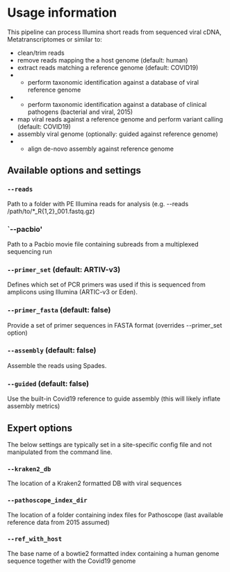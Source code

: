 # Usage information

This pipeline can process Illumina short reads from sequenced viral cDNA, Metatranscriptomes or similar to:

* clean/trim reads
* remove reads mapping the a host genome (default: human)
* extract reads matching a reference genome (default: COVID19)
* - perform taxonomic identification against a database of viral reference genome
* - perform taxonomic identification against a database of clinical pathogens (bacterial and viral, 2015)
* map viral reads against a reference genome and perform variant calling (default: COVID19)
* assembly viral genome (optionally: guided against reference genome)
* - align de-novo assembly against reference genome

## Available options and settings

### `--reads` 
Path to a folder with PE Illumina reads for analysis (e.g. --reads /path/to/*_R{1,2}_001.fastq.gz)

### `--pacbio'
Path to a Pacbio movie file containing subreads from a multiplexed sequencing run

### `--primer_set` (default: ARTIV-v3)
Defines which set of PCR primers was used if this is sequenced from amplicons using Illumina (ARTIC-v3 or Eden). 

### `--primer_fasta` (default: false)
Provide a set of primer sequences in FASTA format (overrides --primer_set option)

### `--assembly` (default: false)
Assemble the reads using Spades. 

### `--guided` (default: false)
Use the built-in Covid19 reference to guide assembly (this will likely inflate assembly metrics)

## Expert options

The below settings are typically set in a site-specific config file and not manipulated from the command line. 

### `--kraken2_db` 
The location of a Kraken2 formatted DB with viral sequences

### `--pathoscope_index_dir`
The location of a folder containing index files for Pathoscope (last available reference data from 2015 assumed)

### `--ref_with_host`
The base name of a bowtie2 formatted index containing a human genome sequence together with the Covid19 genome


